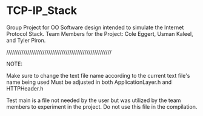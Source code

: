 # TCP-IP_Stack
Group Project for OO Software design intended to simulate the Internet Protocol Stack.
Team Members for the Project: Cole Eggert, Usman Kaleel, and Tyler Piron.



///////////////////////////////////////////////////////

NOTE:

Make sure to change the text file name according to the current text file's name being used
Must be adjusted in both ApplicationLayer.h and HTTPHeader.h

Test main is a file not needed by the user but was utilized by the team members to experiment in the project. Do not use this file in the compilation. 
